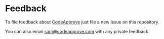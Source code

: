 # Feedback

To file feedback about [CodeApprove](https://codeapprove.com) just file a new issue on this repository.

You can also email sam@codeapprove.com with any private feedback.
